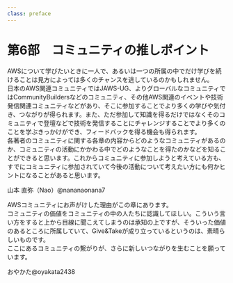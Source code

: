 ```yaml
---
class: preface
---
```


# 第6部　コミュニティの推しポイント

AWSについて学びたいときに一人で、あるいは一つの所属の中でだけ学びを続けることは見方によっては多くのチャンスを逃しているのかもしれません。<br>
日本のAWS関連コミュニティではJAWS-UG、よりグローバルなコミュニティではCommunityBuildersなどのコミュニティ、その他AWS関連のイベントや技術発信関連コミュニティなどがあり、そこに参加することでより多くの学びや気付き、つながりが得られます。また、ただ参加して知識を得るだけではなくそのコミュニティで登壇などで技術を発信することにチャレンジすることでより多くのことを学ぶきっかけができ、フィードバックを得る機会も得られます。<br>
各著者のコミュニティに関する各章の内容からどのようなコミュニティがあるのか、コミュニティの活動にかかわる中でどのようなことを得たのかなどを知ることができると思います。これからコミュニティに参加しようと考えている方も、すでにコミュニティに参加されていて今後の活動について考えたい方にも何かヒントになることがあると思います。
<br>


<div class="flush-right">
山本 直弥（Nao）@nananaonana7
</div>


AWSコミュニティにお声がけした理由がこの章にあります。<br>
コミュニティの価値をコミュニティの中の人たちに認識してほしい。こういう言い方をすると上から目線に聞こえてしまうのは承知の上ですが、そういった価値のあるところに所属していて、Give&Takeが成り立っているというのは、素晴らしいものです。<br>
ここにあるコミュニティの繋がりが、さらに新しいつながりを生むことを願っています。

<div class="flush-right">
おやかた@oyakata2438
</div>
